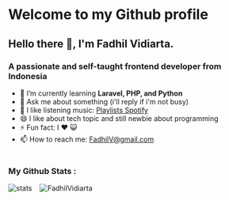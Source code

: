 <h1>Welcome to my Github profile</h1>

<h2>Hello there 👋, I'm Fadhil Vidiarta.</h2>
<h3>A passionate and self-taught frontend developer from Indonesia</h3>

- 🌱 I’m currently learning **Laravel, PHP, and Python**
- 💬 Ask me about something (i'll reply if i'm not busy)
- 🎵 I like listening music: <a href="https://open.spotify.com/playlist/5A5FKNkc8NSDgGQfZtn59V?si=2a971236e7974598">Playlists Spotify</a> 
- 😄 I like about tech topic and still newbie about programming
- ⚡ Fun fact: I ❤️ 😺 
- 📫 How to reach me: <a href="fdhlvidiarta@gmail.com">FadhilV@gmail.com</a> <br><br>

<p align="left">
  <h3>My Github Stats :</h3>
  <span>
    <img src="https://github-meko-stats.vercel.app/api?username=FadhilVidiarta&show_icons=true&theme=transparent&include_all_commits=true" alt="stats" /> 
    &nbsp;&nbsp;
    <img src="https://github-meko-stats.vercel.app/api/top-langs?username=FadhilVidiarta&show_icons=true&theme=transparent&locale=en&layout=compact" alt="FadhilVidiarta" /> 
  </span>
</p>


